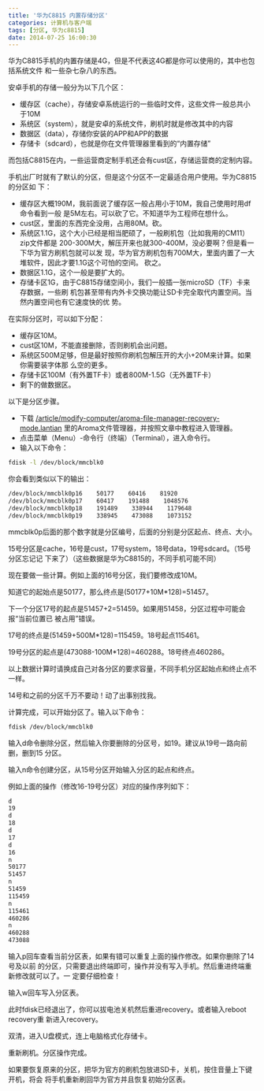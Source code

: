 ```yaml
---
title: '华为C8815 内置存储分区'
categories: 计算机与客户端
tags: [分区, 华为c8815]
date: 2014-07-25 16:00:30
---
```


华为C8815手机的内置存储是4G，但是不代表这4G都是你可以使用的，其中也包括系统文件
和一些杂七杂八的东西。

安卓手机的存储一般分为以下几个区：

- 缓存区（cache），存储安卓系统运行的一些临时文件，这些文件一般总共小于10M
- 系统区（system），就是安卓的系统文件，刷机时就是修改其中的内容
- 数据区（data），存储你安装的APP和APP的数据
- 存储卡（sdcard），也就是你在文件管理器里看到的“内置存储”

而包括C8815在内，一些运营商定制手机还会有cust区，存储运营商的定制内容。

手机出厂时就有了默认的分区，但是这个分区不一定最适合用户使用。华为C8815的分区如
下：

- 缓存区大概190M，我前面说了缓存区一般占用小于10M，我自己使用时用df命令看到一般
  是5M左右。可以砍了它。不知道华为工程师在想什么。
- cust区，里面的东西完全没用，占用80M。砍。
- 系统区1.1G，这个大小已经是相当肥硕了，一般刷机包（比如我用的CM11）zip文件都是
  200-300M大，解压开来也就300-400M，没必要啊？但是看一下华为官方刷机包就可以发
  现，华为官方刷机包有700M大，里面内置了一大堆软件，因此才要1.1G这个可怕的空间。
  砍之。
- 数据区1.1G，这个一般是要扩大的。
- 存储卡区1G，由于C8815存储空间小，我们一般插一张microSD（TF）卡来存数据，一些刷
  机包甚至带有内外卡交换功能让SD卡完全取代内置空间。当然内置空间也有它速度快的优
  势。

在实际分区时，可以如下分配：

- 缓存区10M。
- cust区10M，不能直接删除，否则刷机会出问题。
- 系统区500M足够，但是最好按照你刷机包解压开的大小+20M来计算。如果你需要装字体那
  么空的更多。
- 存储卡区100M（有外置TF卡）或者800M-1.5G（无外置TF卡）
- 剩下的做数据区。

以下是分区步骤。

- 下载
  [/article/modify-computer/aroma-file-manager-recovery-mode.lantian](/article/modify-computer/aroma-file-manager-recovery-mode.lantian)
  里的Aroma文件管理器，并按照文章中教程进入管理器。
- 点击菜单（Menu）-命令行（终端）（Terminal），进入命令行。
- 输入以下命令：

```bash
fdisk -l /dev/block/mmcblk0
```

你会看到类似以下的输出：

```bash
/dev/block/mmcblk0p16    50177    60416    81920
/dev/block/mmcblk0p17    60417    191488    1048576
/dev/block/mmcblk0p18    191489    338944    1179648
/dev/block/mmcblk0p19    338945    473088    1073152
```

mmcblk0p后面的那个数字就是分区编号，后面的分别是分区起点、终点、大小。

15号分区是cache，16号是cust，17号system，18号data，19号sdcard。（15号分区忘记记
下来了）（这些数据是华为C8815的，不同手机可能不同）

现在要做一些计算。例如上面的16号分区，我们要修改成10M。

知道它的起始点是50177，那么终点是(50177+10M\*128)=51457。

下一个分区17号的起点是51457+2=51459。如果用51458，分区过程中可能会报“当前位置已
被占用”错误。

17号的终点是(51459+500M\*128)=115459。18号起点115461。

19号分区的起点是(473088-100M\*128)=460288。18号终点460286。

以上数据计算时请换成自己对各分区的要求容量，不同手机分区起始点和终止点不一样。

14号和之前的分区千万不要动！动了出事别找我。

计算完成，可以开始分区了。输入以下命令：

```bash
fdisk /dev/block/mmcblk0
```

输入d命令删除分区，然后输入你要删除的分区号，如19。建议从19号一路向前删，删到15
分区。

输入n命令创建分区，从15号分区开始输入分区的起点和终点。

例如上面的操作（修改16-19号分区）对应的操作序列如下：

```bash
d
19
d
18
d
17
d
16
n
50177
51457
n
51459
115459
n
115461
460286
n
460288
473088
```

输入p回车查看当前分区表，如果有错可以重复上面的操作修改。如果你删除了14号及以前
的分区，只需要退出终端即可，操作并没有写入手机。然后重进终端重新修改就可以了。一
定要仔细检查！

输入w回车写入分区表。

此时fdisk已经退出了，你可以拔电池关机然后重进recovery。或者输入reboot recovery重
新进入recovery。

双清，进入U盘模式，连上电脑格式化存储卡。

重新刷机。分区操作完成。

如果要恢复原来的分区，把华为官方的刷机包放进SD卡，关机，按住音量上下键开机，将会
将手机重新刷回华为官方并且恢复初始分区表。
